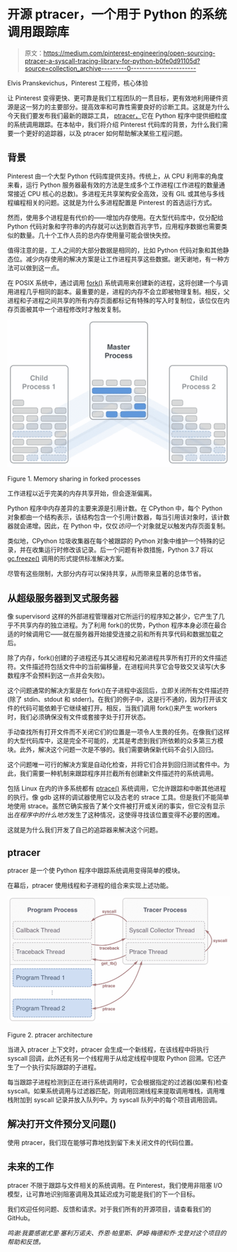 # 开源 ptracer，一个用于 Python 的系统调用跟踪库

> 原文：<https://medium.com/pinterest-engineering/open-sourcing-ptracer-a-syscall-tracing-library-for-python-b0fe0d91105d?source=collection_archive---------0----------------------->

Elvis Pranskevichus，Pinterest 工程师，核心体验

让 Pinterest 变得更快、更可靠是我们工程团队的一贯目标，更有效地利用硬件资源是这一努力的主要部分。提高效率和可靠性需要良好的诊断工具。这就是为什么今天我们要发布我们最新的跟踪工具， [ptracer，](https://github.com/pinterest/ptracer)它在 Python 程序中提供细粒度的系统调用跟踪。在本帖中，我们将介绍 Pinterest 代码库的背景，为什么我们需要一个更好的追踪器，以及 ptracer 如何帮助解决某些工程问题。

## 背景

Pinterest 由一个大型 Python 代码库提供支持。传统上，从 CPU 利用率的角度来看，运行 Python 服务器最有效的方法是生成多个工作进程(工作进程的数量通常接近 CPU 核心的总数)。多进程无共享架构安全高效，没有 GIL 或其他与多线程编程相关的问题。这就是为什么多进程配置是 Pinterest 的首选运行方式。

然而，使用多个进程是有代价的——增加内存使用。在大型代码库中，仅分配给 Python 代码对象和字符串的内存就可以达到数百兆字节，应用程序数据也需要类似的数量。几十个工作人员的总内存使用量可能会很快失控。

值得注意的是，工人之间的大部分数据是相同的，比如 Python 代码对象和其他静态位。减少内存使用的解决方案是让工作进程共享这些数据。谢天谢地，有一种方法可以做到这一点。

在 POSIX 系统中，通过调用 [fork()](https://en.wikipedia.org/wiki/Fork_(system_call)) 系统调用来创建新的进程，这将创建一个与调用进程几乎相同的副本。最重要的是，进程的内存不会立即被物理复制。相反，父进程和子进程之间共享的所有内存页面都标记有特殊的写入时复制位，该位仅在内存页面被其中一个进程修改时才触发复制。

![](img/202a1eb0a3e36b99ef6c5cbf6f736e46.png)

Figure 1\. Memory sharing in forked processes

工作进程以近乎完美的内存共享开始，但会逐渐偏离。

Python 程序中内存差异的主要来源是引用计数。在 CPython 中，每个 Python 对象都由一个结构表示，该结构包含一个引用计数器，每当引用该对象时，该计数器就会递增。因此，在 Python 中，仅仅*访问*一个对象就足以触发内存页面复制。

类似地，CPython 垃圾收集器在每个被跟踪的 Python 对象中维护一个特殊的记录，并在收集运行时修改该记录。后一个问题有补救措施，Python 3.7 将以 [gc.freeze()](https://docs.python.org/3.7/library/gc.html#gc.freeze) 调用的形式提供标准解决方案。

尽管有这些限制，大部分内存可以保持共享，从而带来显著的总体节省。

## 从超级服务器到叉式服务器

像 supervisord 这样的外部进程管理器对它所运行的程序知之甚少，它产生了几乎不共享内存的独立进程。为了利用 fork()的优势，Python 程序本身必须在最合适的时候调用它——就在服务器开始接受连接之前和所有共享代码和数据加载之后。

除了内存，fork()创建的子进程还与其父进程和兄弟进程共享所有打开的文件描述符。文件描述符包括文件中的当前偏移量，在进程间共享它会导致交叉读写(大多数程序不会预料到这一点并会失败)。

这个问题通常的解决方案是在 fork()在子进程中返回后，立即关闭所有文件描述符(除了 stdin、stdout 和 stderr)。在我们的例子中，这是行不通的，因为打开该文件的代码可能依赖于它继续被打开。相反，当我们调用 fork()来产生 workers 时，我们必须确保没有文件或套接字处于打开状态。

手动查找所有打开文件而不关闭它们的位置是一项令人生畏的任务。在像我们这样的大型代码库中，这是完全不可能的，尤其是考虑到我们所依赖的众多第三方模块。此外，解决这个问题一次是不够的。我们需要确保新代码不会引入回归。

这个问题唯一可行的解决方案是自动化检查，并将它们合并到回归测试套件中。为此，我们需要一种机制来跟踪程序并拦截所有创建新文件描述符的系统调用。

包括 Linux 在内的许多系统都有 [ptrace()](https://en.wikipedia.org/wiki/Ptrace) 系统调用，它允许跟踪和中断其他进程的执行。像 gdb 这样的调试器使用它以及古老的 strace 工具。但是我们不能简单地使用 strace。虽然它确实报告了某个文件被打开或关闭的事实，但它没有显示出*在程序中的什么地方*发生了这种情况，这使得寻找该位置变得不必要的困难。

这就是为什么我们开发了自己的追踪器来解决这个问题。

## ptracer

ptracer 是一个使 Python 程序中跟踪系统调用变得简单的模块。

在幕后，ptracer 使用线程和子进程的组合来实现上述功能。

![](img/847d094852e4490e53c5a2fbd6ee88ea.png)

Figure 2\. ptracer architecture

当进入 ptracer 上下文时，ptracer 会生成一个新线程，在该线程中将执行 syscall 回调，此外还有另一个线程用于从给定线程中提取 Python 回溯。它还产生了一个执行实际跟踪的子进程。

每当跟踪子进程检测到正在进行系统调用时，它会根据指定的过滤器(如果有)检查 syscall。如果系统调用与过滤器匹配，则调用回溯线程来提取调用堆栈，调用堆栈附加到 syscall 记录并放入队列中。为 syscall 队列中的每个项目调用回调。

## 解决打开文件预分叉问题()

使用 ptracer，我们现在能够可靠地找到留下未关闭文件的代码位置。

## 未来的工作

ptracer 不限于跟踪与文件相关的系统调用。在 Pinterest，我们使用非阻塞 I/O 模型，让可靠地识别阻塞调用及其延迟成为可能是我们的下一个目标。

我们欢迎任何问题、反馈和请求。对于我们所有的开源项目，请查看我们的 GitHub。

*鸣谢:我要感谢尤里·塞利万诺夫、乔恩·帕里斯、萨姆·梅德和乔·戈登对这个项目的帮助和反馈。*